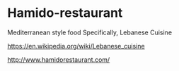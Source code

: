 # Hamido-restaurant

Mediterranean style food
Specifically, Lebanese Cuisine

https://en.wikipedia.org/wiki/Lebanese_cuisine


http://www.hamidorestaurant.com/



